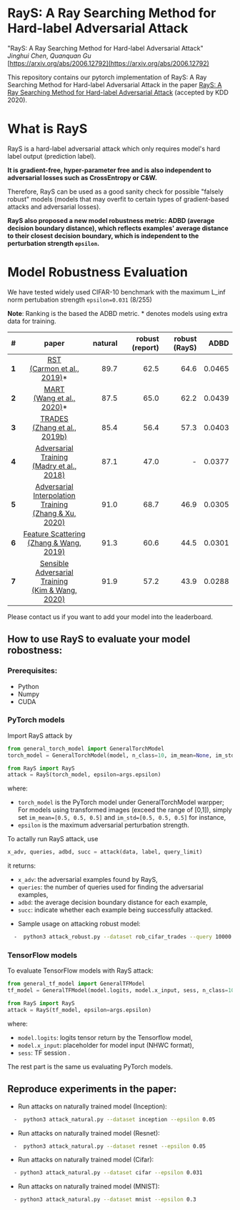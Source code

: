 # RayS: A Ray Searching Method for Hard-label Adversarial Attack
"RayS: A Ray Searching Method for Hard-label Adversarial Attack"\
*Jinghui Chen*, *Quanquan Gu*\
[https://arxiv.org/abs/2006.12792](https://arxiv.org/abs/2006.12792)

This repository contains our pytorch implementation of RayS: A Ray Searching Method for Hard-label Adversarial Attack in the paper [RayS: A Ray Searching Method for Hard-label Adversarial Attack](https://arxiv.org/abs/2006.12792) (accepted by KDD 2020). 

# What is RayS
RayS is a hard-label adversarial attack which only requires model's hard label output (prediction label). 

**It is gradient-free, hyper-parameter free and is also independent to adversarial losses such as CrossEntropy or C&W.**

Therefore, RayS can be used as a good sanity check for possible "falsely robust" models (models that may overfit to certain types of gradient-based attacks and adversarial losses).

**RayS also proposed a new model robustness metric: ADBD (average decision boundary distance), which reflects examples' average distance to their closest decision boundary, which is independent to the perturbation strength `epsilon`.**

# Model Robustness Evaluation

We have tested widely used CIFAR-10 benchmark with the maximum L_inf norm pertubation strength  `epsilon=0.031` (8/255)

**Note**: Ranking is the based the ADBD metric. * denotes models using extra data for training.

|#    |paper       |natural          |robust  (report) |robust  (RayS) |ADBD|
|:---:|:---:|---:|---:|---:|---:|
|**1**| [RST <br>(Carmon et al., 2019)](https://arxiv.org/abs/1905.13736)*|  89.7| 62.5| 64.6| 0.0465|
|**2**| [MART <br>(Wang et al., 2020)](https://openreview.net/forum?id=rklOg6EFwS)*| 87.5| 65.0| 62.2| 0.0439|
|**3**| [TRADES <br>(Zhang et al., 2019b)](https://arxiv.org/abs/1901.08573)| 85.4| 56.4| 57.3| 0.0403| 
|**4**| [Adversarial Training <br>(Madry et al., 2018)](https://arxiv.org/abs/1706.06083)| 87.1| 47.0| -| 0.0377| 
|**5**| [Adversarial Interpolation Training<br> (Zhang & Xu, 2020)](https://openreview.net/forum?id=Syejj0NYvr&noteId=Syejj0NYvr) | 91.0| 68.7| 46.9| 0.0305|
|**6**| [Feature Scattering<br> (Zhang & Wang, 2019)](http://papers.nips.cc/paper/8459-defense-against-adversarial-attacks-using-feature-scattering-based-adversarial-training)|  91.3| 60.6| 44.5| 0.0301|
|**7**| [Sensible Adversarial Training <br>(Kim & Wang, 2020)](https://openreview.net/forum?id=rJlf_RVKwr)| 91.9| 57.2| 43.9| 0.0288| 
 
Please contact us if you want to add your model into the leaderboard.

## How to use RayS to evaluate your model robostness:

### Prerequisites: 
* Python
* Numpy
* CUDA

### PyTorch models
Import RayS attack by 

```python
from general_torch_model import GeneralTorchModel
torch_model = GeneralTorchModel(model, n_class=10, im_mean=None, im_std=None)

from RayS import RayS
attack = RayS(torch_model, epsilon=args.epsilon)
```

where:
+ `torch_model` is the PyTorch model under GeneralTorchModel warpper; For models using transformed images (exceed the range of [0,1]), simply set `im_mean=[0.5, 0.5, 0.5]` and `im_std=[0.5, 0.5, 0.5]` for instance,
+ `epsilon` is the maximum adversarial perturbation strength.

To actally run RayS attack, use

```python
x_adv, queries, adbd, succ = attack(data, label, query_limit)
```

it returns:
+ `x_adv`: the adversarial examples found by RayS,
+ `queries`: the number of queries used for finding the adversarial examples,
+ `adbd`: the average decision boundary distance for each example,
+ `succ`: indicate whether each example being successfully attacked.


* Sample usage on attacking robust model:
```bash
  -  python3 attack_robust.py --dataset rob_cifar_trades --query 10000 --batch 1000  --epsilon 0.031
```

### TensorFlow models
To evaluate TensorFlow models with RayS attack:

```python
from general_tf_model import GeneralTFModel 
tf_model = GeneralTFModel(model.logits, model.x_input, sess, n_class=10, im_mean=None, im_std=None)

from RayS import RayS
attack = RayS(tf_model, epsilon=args.epsilon)
```

where:
+ `model.logits`: logits tensor return by the Tensorflow model,
+ `model.x_input`: placeholder for model input (NHWC format),
+ `sess`: TF session .

The rest part is the same us evaluating PyTorch models.

## Reproduce experiments in the paper:
* Run attacks on naturally trained model (Inception):
```bash
  -  python3 attack_natural.py --dataset inception --epsilon 0.05
```
* Run attacks on naturally trained model (Resnet):
```bash
  -  python3 attack_natural.py --dataset resnet --epsilon 0.05
```
* Run attacks on naturally trained model (Cifar):
```bash
  - python3 attack_natural.py --dataset cifar --epsilon 0.031
```
* Run attacks on naturally trained model (MNIST):
```bash
  - python3 attack_natural.py --dataset mnist --epsilon 0.3
```

